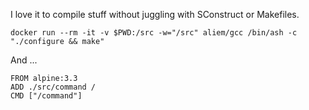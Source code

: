 I love it to compile stuff without juggling with SConstruct or Makefiles.

	docker run --rm -it -v $PWD:/src -w="/src" aliem/gcc /bin/ash -c "./configure && make"

And ...

	FROM alpine:3.3
	ADD ./src/command /
	CMD ["/command"]

